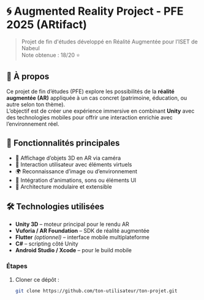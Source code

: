 # 🌀 Augmented Reality Project - PFE 2025 (ARtifact)

> Projet de fin d'études développé en Réalité Augmentée pour l’ISET de Nabeul  
> Note obtenue : 18/20 ⭐

## 🎯 À propos

Ce projet de fin d’études (PFE) explore les possibilités de la **réalité augmentée (AR)** appliquée à un cas concret (patrimoine, éducation, ou autre selon ton thème).  
L’objectif est de créer une expérience immersive en combinant **Unity** avec des technologies mobiles pour offrir une interaction enrichie avec l’environnement réel.

## 🚀 Fonctionnalités principales

- 📱 Affichage d’objets 3D en AR via caméra
- 🧠 Interaction utilisateur avec éléments virtuels
- 🌍 Reconnaissance d’image ou d’environnement
- 🎨 Intégration d'animations, sons ou éléments UI
- 🧩 Architecture modulaire et extensible

## 🛠️ Technologies utilisées

- **Unity 3D** – moteur principal pour le rendu AR
- **Vuforia / AR Foundation** – SDK de réalité augmentée
- **Flutter** *(optionnel)* – interface mobile multiplateforme
- **C#** – scripting côté Unity
- **Android Studio / Xcode** – pour le build mobile

### Étapes

1. Cloner ce dépôt :
   ```bash
   git clone https://github.com/ton-utilisateur/ton-projet.git

